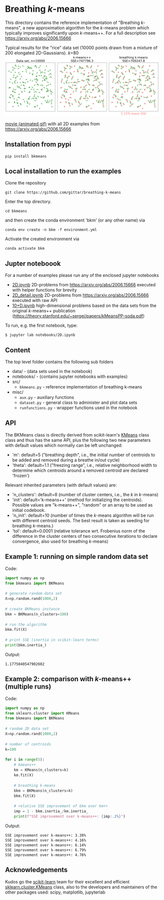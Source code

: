 
# Breathing *k*-means

This directory contains the reference implementation of "Breathing *k*-means", a new approximation algorithm for the *k*-means problem which typically improves significantly upon *k*-means++. For a full description see https://arxiv.org/abs/2006.15666 

Typical results for the "rice" data set (10000 points drawn from a mixture of 200 elongated 2D-Gaussians). $k$=80
<img src="./img/rice.png" alt="rice data set" width="1000" />

[movie (animated gif)](./img/2D-examples.gif) with all 2D examples from https://arxiv.org/abs/2006.15666

## Installation from pypi
```
pip install bkmeans
```
## Local installation to run the examples
Clone the repository

```shell
git clone https://github.com/gittar/breathing-k-means
```
Enter the top directory.

```shell
cd bkmeans
```
 and then create the conda environment 'bkm' (or any other name) via

```shell
conda env create -n bkm -f environment.yml
```
Activate the created environment via

```shell
conda activate bkm
```

## Jupter noteboook

 For a number of examples please run any of the enclosed jupyter notebooks
 
 * [2D.ipynb](notebooks/2D.ipynb) 2D-problems from https://arxiv.org/abs/2006.15666 executed with helper functions for brevity
 * [2D_detail.ipynb](notebooks/2D_detail.ipynb) 2D-problems from https://arxiv.org/abs/2006.15666 executed with raw API
 * [10+D.ipynb](notebooks/10+D.ipynb) high-dimensional problems based on the data sets from the original *k*-means++ publication (https://theory.stanford.edu/~sergei/papers/kMeansPP-soda.pdf)

 To run, e.g. the first notebook, type:

```shell
$ jupyter lab notebooks/2D.ipynb
```

## Content
The top level folder contains the following sub folders
* data/ - (data sets used in the notebook)
* notebooks/ - (contains jupyter notebooks with examples)
* src/  
  * ``bkmeans.py`` - reference implementation of breathing k-means
* misc/
  * ``aux.py`` - auxiliary functions
  * `dataset.py` - general class to administer and plot data sets
  * `runfunctions.py`  - wrapper functions used in the notebook

## API

The BKMeans class is directly derived from scikit-learn's [KMeans](https://scikit-learn.org/stable/modules/generated/sklearn.cluster.KMeans.html#sklearn.cluster.KMeans) class class and thus has the same API, plus the following two new parameters with default values which normally can be left unchanged:
*  'm': default=5 ("breathing depth", i.e., the initial number of centroids to be added and removed during a breathe in/out cycle)
*  'theta': default=1.1 ("freezing range", i.e., relative neighborhood width to determine which centroids around a removed centroid are declared 'frozen')

Relevant inherited parameters (with default values) are:
*  'n\_clusters': default=8 (number of cluster centers, i.e., the *k* in *k*-means)
*  'init': default='k-means++' (method for initializing the centroids). Possible values are "k-means++", "random" or an array to be used as initial codebook.
*  'n\_init': default=10 (number of times the *k*-means algorithm will be run with different centroid seeds. The best result is taken as seeding for breathing *k*-means.)
*  'tol': default=0.0001 (relative tolerance wrt. Frobenius norm  of the difference in the cluster centers of two consecutive iterations to declare convergence, also used for breathing *k*-means)

## Example 1: running on simple random data set
Code:
```python
import numpy as np
from bkmeans import BKMeans

# generate random data set
X=np.random.rand(1000,2)

# create BKMeans instance
bkm = BKMeans(n_clusters=100)

# run the algorithm
bkm.fit(X)

# print SSE (inertia in scikit-learn terms)
print(bkm.inertia_)
```
Output:
```
1.1775040547902602
```

## Example 2: comparison with *k*-means++ (multiple runs)
Code:
```python
import numpy as np
from sklearn.cluster import KMeans
from bkmeans import BKMeans

# random 2D data set
X=np.random.rand(1000,2)

# number of centroids
k=100

for i in range(5):
    # kmeans++
    km = KMeans(n_clusters=k)
    km.fit(X)

    # breathing k-means
    bkm = BKMeans(n_clusters=k)
    bkm.fit(X)

    # relative SSE improvement of bkm over km++
    imp = 1 - bkm.inertia_/km.inertia_
    print(f"SSE improvement over k-means++: {imp:.2%}")
```
Output:

```
SSE improvement over k-means++: 3.38%
SSE improvement over k-means++: 4.16%
SSE improvement over k-means++: 6.14%
SSE improvement over k-means++: 6.79%
SSE improvement over k-means++: 4.76%
```

## Acknowledgements
Kudos go the [scikit-learn](https://scikit-learn.org/) team  for their excellent and efficient  [sklearn.cluster.KMeans](https://scikit-learn.org/stable/modules/generated/sklearn.cluster.KMeans.html#sklearn.cluster.KMeans) class, also to the developers and maintainers of the other packages used: scipy, matplotlib, jupyterlab



